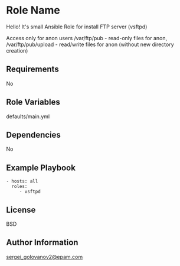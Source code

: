 Role Name
=========

Hello! It's small Ansible Role for install FTP server (vsftpd) 

Access only for anon users
/var/ftp/pub - read-only files for anon, /var/ftp/pub/upload - read/write files for anon (without new directory creation)

Requirements
------------

No

Role Variables
--------------

defaults/main.yml

Dependencies
------------

No

Example Playbook
----------------

    - hosts: all
      roles:
         - vsftpd

License
-------

BSD

Author Information
------------------

sergei_golovanov2@epam.com
